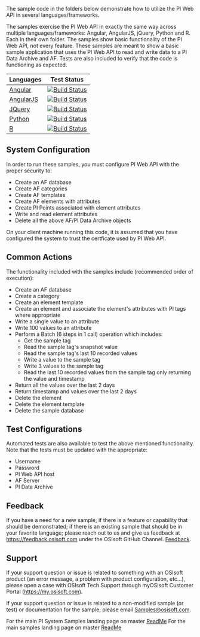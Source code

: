 The sample code in the folders below demonstrate how to utilize the PI Web API in several languages/frameworks. 

The samples exercise the PI Web API in exactly the same way across multiple languages/frameworks:  Angular, AngularJS, jQuery, Python and R. Each in their own folder. The samples show basic functionality of the PI Web API, not every feature. These samples are meant to show a basic sample application that uses the PI Web API to read and write data to a PI Data Archive and AF. Tests are also included to verify that the code is functioning as expected.



|Languages| Test&nbsp;Status 
------|------------
  [Angular](Angular/AngularPIWebAPISample)|[![Build Status](https://osisoft.visualstudio.com/Engineering%20Incubation/_apis/build/status/PI_System/AngularJS_PIWebAPISample?branchName=master)](https://osisoft.visualstudio.com/Engineering%20Incubation/_build/latest?definitionId=5281&branchName=master)
  [AngularJS](AngularJS/)|[![Build Status](https://osisoft.visualstudio.com/Engineering%20Incubation/_apis/build/status/PI_System/AngularPIWebAPISample?branchName=master)](https://osisoft.visualstudio.com/Engineering%20Incubation/_build/latest?definitionId=5236&branchName=master)
  [JQuery](JQuery/)|[![Build Status](https://osisoft.visualstudio.com/Engineering%20Incubation/_apis/build/status/PI_System/jQuery_PIWebAPISample?branchName=master)](https://osisoft.visualstudio.com/Engineering%20Incubation/_build/latest?definitionId=5283&branchName=master)
  [Python](Python/)|[![Build Status](https://osisoft.visualstudio.com/Engineering%20Incubation/_apis/build/status/PI_System/PythonPIWebAPISample?branchName=master)](https://osisoft.visualstudio.com/Engineering%20Incubation/_build/latest?definitionId=5289&branchName=master)
  [R](R/)|[![Build Status](https://osisoft.visualstudio.com/Engineering%20Incubation/_apis/build/status/PI_System/RPIWebAPISample?branchName=master)](https://osisoft.visualstudio.com/Engineering%20Incubation/_build/latest?definitionId=5290&branchName=master)


System Configuration
----------------------------

In order to run these samples, you must configure PI Web API with the proper security to:
- Create an AF database
- Create AF categories
- Create AF templates
- Create AF elements with attributes
- Create PI Points associated with element attributes
- Write and read element attributes
- Delete all the above AF/PI Data Archive objects  

On your client machine running this code, it is assumed that you have configured the system to trust the certficate used by PI Web API.

Common Actions
--------------

The functionality included with the samples include (recommended order of execution):
- Create an AF database
- Create a category
- Create an element template
- Create an element and associate the element's attributes with PI tags where appropriate
- Write a single value to an attribute
- Write 100 values to an attribute
- Perform a Batch (6 steps in 1 call) operation which includes:  
  - Get the sample tag  
  - Read the sample tag's snapshot value  
  - Read the sample tag's last 10 recorded values  
  - Write a value to the sample tag  
  - Write 3 values to the sample tag  
  - Read the last 10 recorded values from the sample tag only returning the value and timestamp
- Return all the values over the last 2 days
- Return timestamp and values over the last 2 days  
- Delete the element
- Delete the element template
- Delete the sample database

Test Configurations
----------

Automated tests are also available to test the above mentioned functionality. Note that the tests must be updated with the appropriate:
- Username  
- Password  
- PI Web API host  
- AF Server  
- PI Data Archive 

 
## Feedback

If you have a need for a new sample; if there is a feature or capability that should be demonstrated; if there is an existing sample that should be in your favorite language; please reach out to us and give us feedback at https://feedback.osisoft.com under the OSIsoft GitHub Channel.  [Feedback](https://feedback.osisoft.com/forums/922279-osisoft-github).   
 
## Support

If your support question or issue is related to something with an OSIsoft product (an error message, a problem with product configuration, etc...), please open a case with OSIsoft Tech Support through myOSIsoft Customer Portal  (https://my.osisoft.com).

If your support question or issue is related to a non-modified sample (or test) or documentation for the sample; please email Samples@osisoft.com.

For the main PI System Samples landing page on master [ReadMe](https://github.com/osisoft/OSI-Samples-PI-System)
For the main samples landing page on master [ReadMe](https://github.com/osisoft/OSI-Samples)

